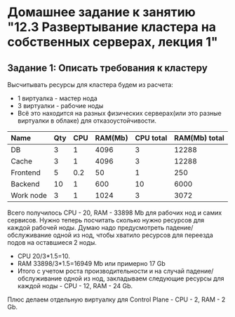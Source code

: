 #  Домашнее задание к занятию "12.3 Развертывание кластера на собственных серверах, лекция 1"

##  Задание 1: Описать требования к кластеру

Высчитывать ресурсы для кластера будем из расчета: 
- 1 виртуалка - мастер нода
- 3 виртуалки - рабочие ноды
- Всё это находится на разных физических серверах(или это разные виртуалки в облаке) для отказоустойчивости.


| Name | Qty | CPU | RAM(Mb) | CPU total | RAM(Mb) total |
| :--- | :--- | :--- | :--- | :--- | :--- |
| DB | 3 | 1 | 4096 | 3 | 12288 |
| Cache | 3 | 1 | 4096 | 3 | 12288 |
| Frontend | 5 | 0.2 | 50 | 1 | 250 |
| Backend | 10 | 1 | 600 | 10 | 6000 |
| Work node | 3 | 1 | 1024 | 3 | 3072 |

Всего получилось CPU - 20, RAM - 33898 Mb для рабочих нод и самих сервисов. Нужно теперь посчитать сколько нужно ресурсов для каждой рабочей ноды. Думаю надо предусмотреть падение/обслуживание одной из нод, чтобы хватило ресурсов для переезда подов на оставшиеся 2 ноды.
- CPU 20/3*1.5=10. 
- RAM 33898/3*1.5=16949 Mb или примерно 17 Gb
- Итого с учетом роста производительности и на случай падение/обслуживание одной из нод, закладываем следующие ресурсы для каждой ноды - CPU - 12, RAM - 24 Gb.


Плюс делаем отдельную виртуалку для Control Plane - CPU - 2, RAM - 2 Gb.




